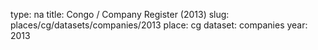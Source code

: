 type: na
title: Congo / Company Register (2013)
slug: places/cg/datasets/companies/2013
place: cg
dataset: companies
year: 2013
